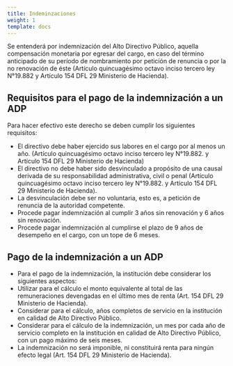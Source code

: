 ```yaml
---
title: Indeminzaciones
weight: 1
template: docs
---
```

Se entenderá por indemnización del Alto Directivo Público, aquella compensación monetaria por egresar del cargo, en caso del término anticipado de su período de nombramiento por petición de renuncia o por la no renovación de éste (Artículo quincuagésimo octavo inciso tercero ley N°19.882 y Artículo 154 DFL 29 Ministerio de Hacienda).

## Requisitos para el pago de la indemnización a un ADP 

Para hacer efectivo este derecho se deben cumplir los siguientes requisitos:

- El directivo debe haber ejercido sus labores en el cargo por al menos un año. (Artículo quincuagésimo octavo inciso tercero ley N°19.882. y Artículo 154 DFL 29 Ministerio de Hacienda) 
- El directivo no debe haber sido desvinculado a propósito de una causal derivada de su responsabilidad administrativa, civil o penal (Artículo quincuagésimo octavo inciso tercero ley N°19.882. y Artículo 154 DFL 29 Ministerio de Hacienda). 
- La desvinculación debe ser no voluntaria, esto es, a petición de renuncia de la autoridad competente.  
- Procede pagar indemnización al cumplir 3 años sin renovación y 6 años sin renovación. 
- Procede pagar indemnización al cumplirse el plazo de 9 años de desempeño en el cargo, con un tope de 6 meses. 

## Pago de la indemnización a un ADP 

- Para el pago de la indemnización, la institución debe considerar los siguientes aspectos: 
- Utilizar para el cálculo el monto equivalente al total de las remuneraciones devengadas en el último mes de renta (Art. 154 DFL 29 Ministerio de Hacienda). 
- Considerar para el cálculo, años completos de servicio en la institución en calidad de Alto Directivo Público. 
- Considerar para el cálculo de la indemnización, un mes por cada año de servicio completo en la institución en calidad de Alto Directivo Público, con un pago máximo de seis meses. 
- La indemnización no será imponible, ni constituirá renta para ningún efecto legal (Art. 154 DFL 29 Ministerio de Hacienda).